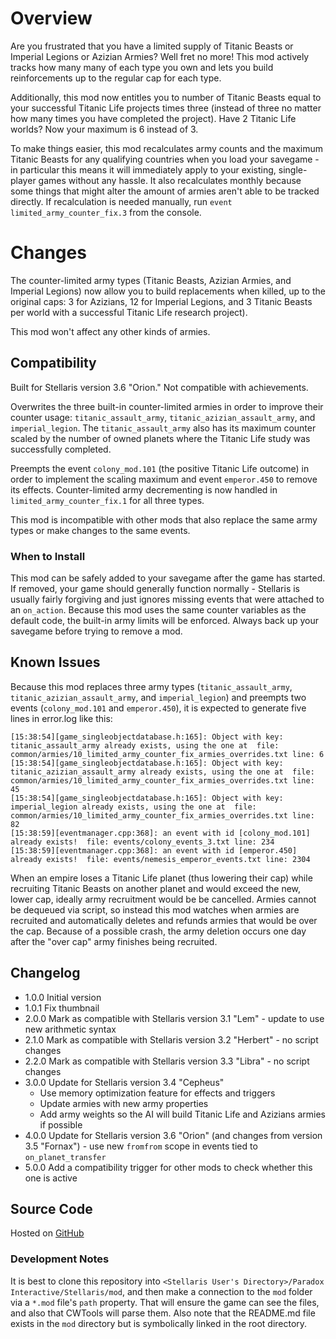 # Overview

Are you frustrated that you have a limited supply of Titanic Beasts or Imperial Legions or Azizian Armies?  Well fret no more!  This mod actively tracks how many many of each type you own and lets you build reinforcements up to the regular cap for each type.

Additionally, this mod now entitles you to number of Titanic Beasts equal to your successful Titanic Life projects times three (instead of three no matter how many times you have completed the project).  Have 2 Titanic Life worlds?  Now your maximum is 6 instead of 3.

To make things easier, this mod recalculates army counts and the maximum Titanic Beasts for any qualifying countries when you load your savegame - in particular this means it will immediately apply to your existing, single-player games without any hassle.  It also recalculates monthly because some things that might alter the amount of armies aren't able to be tracked directly.  If recalculation is needed manually, run `event limited_army_counter_fix.3` from the console.

# Changes

The counter-limited army types (Titanic Beasts, Azizian Armies, and Imperial Legions) now allow you to build replacements when killed, up to the original caps: 3 for Azizians, 12 for Imperial Legions, and 3 Titanic Beasts per world with a successful Titanic Life research project).

This mod won't affect any other kinds of armies.

## Compatibility

Built for Stellaris version 3.6 "Orion."  Not compatible with achievements.

Overwrites the three built-in counter-limited armies in order to improve their counter usage: `titanic_assault_army`, `titanic_azizian_assault_army`, and `imperial_legion`.  The `titanic_assault_army` also has its maximum counter scaled by the number of owned planets where the Titanic Life study was successfully completed.

Preempts the event `colony_mod.101` (the positive Titanic Life outcome) in order to implement the scaling maximum and event `emperor.450` to remove its effects.  Counter-limited army decrementing is now handled in `limited_army_counter_fix.1` for all three types.

This mod is incompatible with other mods that also replace the same army types or make changes to the same events.

### When to Install

This mod can be safely added to your savegame after the game has started.  If removed, your game should generally function normally - Stellaris is usually fairly forgiving and just ignores missing events that were attached to an `on_action`.  Because this mod uses the same counter variables as the default code, the built-in army limits will be enforced.  Always back up your savegame before trying to remove a mod.

## Known Issues

Because this mod replaces three army types (`titanic_assault_army`, `titanic_azizian_assault_army`, and `imperial_legion`) and preempts two events (`colony_mod.101` and `emperor.450`), it is expected to generate five lines in error.log like this:

```
[15:38:54][game_singleobjectdatabase.h:165]: Object with key: titanic_assault_army already exists, using the one at  file: common/armies/10_limited_army_counter_fix_armies_overrides.txt line: 6
[15:38:54][game_singleobjectdatabase.h:165]: Object with key: titanic_azizian_assault_army already exists, using the one at  file: common/armies/10_limited_army_counter_fix_armies_overrides.txt line: 45
[15:38:54][game_singleobjectdatabase.h:165]: Object with key: imperial_legion already exists, using the one at  file: common/armies/10_limited_army_counter_fix_armies_overrides.txt line: 82
[15:38:59][eventmanager.cpp:368]: an event with id [colony_mod.101] already exists!  file: events/colony_events_3.txt line: 234
[15:38:59][eventmanager.cpp:368]: an event with id [emperor.450] already exists!  file: events/nemesis_emperor_events.txt line: 2304
```

When an empire loses a Titanic Life planet (thus lowering their cap) while recruiting Titanic Beasts on another planet and would exceed the new, lower cap, ideally army recruitment would be be cancelled.  Armies cannot be dequeued via script, so instead this mod watches when armies are recruited and automatically deletes and refunds armies that would be over the cap.  Because of a possible crash, the army deletion occurs one day after the "over cap" army finishes being recruited.

## Changelog

* 1.0.0 Initial version
* 1.0.1 Fix thumbnail
* 2.0.0 Mark as compatible with Stellaris version 3.1 "Lem" - update to use new arithmetic syntax
* 2.1.0 Mark as compatible with Stellaris version 3.2 "Herbert" - no script changes
* 2.2.0 Mark as compatible with Stellaris version 3.3 "Libra" - no script changes
* 3.0.0 Update for Stellaris version 3.4 "Cepheus"
    * Use memory optimization feature for effects and triggers
    * Update armies with new army properties
    * Add army weights so the AI will build Titanic Life and Azizians armies if possible
* 4.0.0 Update for Stellaris version 3.6 "Orion" (and changes from version 3.5 "Fornax") - use new `fromfrom` scope in events tied to `on_planet_transfer`
* 5.0.0 Add a compatibility trigger for other mods to check whether this one is active

## Source Code

Hosted on [GitHub](https://github.com/corsairmarks/limited_army_counter_fix)

### Development Notes

It is best to clone this repository into `<Stellaris User's Directory>/Paradox Interactive/Stellaris/mod`, and then make a connection to the `mod` folder via a `*.mod` file's `path` property.  That will ensure the game can see the files, and also that CWTools will parse them.  Also note that the README.md file exists in the `mod` directory but is symbolically linked in the root directory.